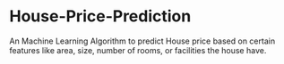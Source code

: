 # House-Price-Prediction
An Machine Learning Algorithm to predict House price based on certain features like area, size, number of rooms, or facilities the house have.
